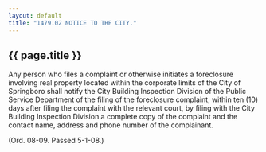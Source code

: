```yaml
---
layout: default 
title: "1479.02 NOTICE TO THE CITY."
---
```


{{ page.title }}
----------------

Any person who files a complaint or otherwise initiates a foreclosure
involving real property located within the corporate limits of the City
of Springboro shall notify the City Building Inspection Division of the
Public Service Department of the filing of the foreclosure complaint,
within ten (10) days after filing the complaint with the relevant court,
by filing with the City Building Inspection Division a complete copy of
the complaint and the contact name, address and phone number of the
complainant.

(Ord. 08-09. Passed 5-1-08.)
